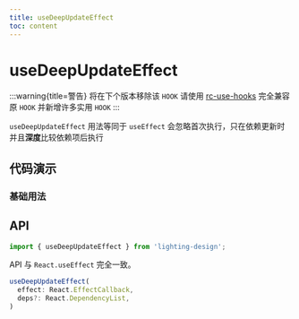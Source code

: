 ```yaml
---
title: useDeepUpdateEffect
toc: content
---
```


# useDeepUpdateEffect

:::warning{title=警告}
将在下个版本移除该 `HOOK` 请使用 [rc-use-hooks](https://llq0802.github.io/rc-use-hook) 完全兼容原 `HOOK` 并新增许多实用 `HOOK`
:::

`useDeepUpdateEffect` 用法等同于 `useEffect`
会忽略首次执行，只在依赖更新时并且**深度**比较依赖项后执行

## 代码演示

### 基础用法

<code src="./demos/Demo1.tsx" ></code>

## API

```ts
import { useDeepUpdateEffect } from 'lighting-design';
```

API 与 `React.useEffect` 完全一致。

```ts
useDeepUpdateEffect(
  effect: React.EffectCallback,
  deps?: React.DependencyList,
)
```
